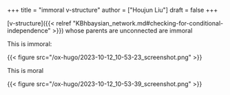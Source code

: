 +++
title = "immoral v-structure"
author = ["Houjun Liu"]
draft = false
+++

[v-structure]({{< relref "KBhbaysian_network.md#checking-for-conditional-independence" >}}) whose parents are unconnected are immoral

This is immoral:

{{< figure src="/ox-hugo/2023-10-12_10-53-23_screenshot.png" >}}

This is moral

{{< figure src="/ox-hugo/2023-10-12_10-53-39_screenshot.png" >}}
